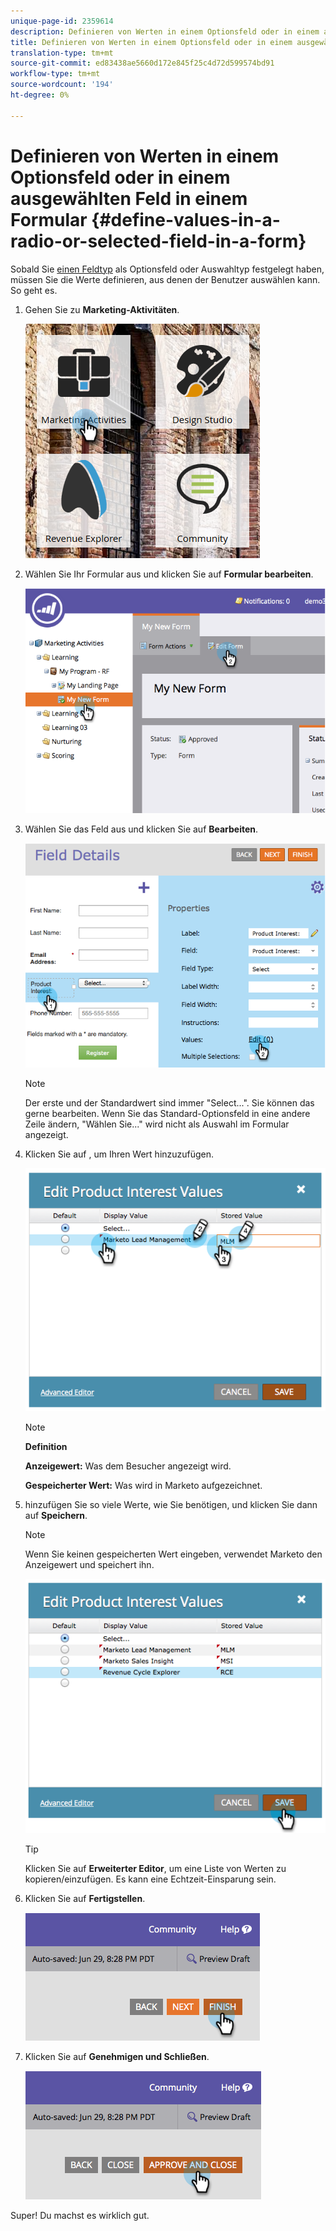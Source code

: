 ```yaml
---
unique-page-id: 2359614
description: Definieren von Werten in einem Optionsfeld oder in einem ausgewählten Feld in einem Formular - Marketing-Dokumente - Produktdokumentation
title: Definieren von Werten in einem Optionsfeld oder in einem ausgewählten Feld in einem Formular
translation-type: tm+mt
source-git-commit: ed83438ae5660d172e845f25c4d72d599574bd91
workflow-type: tm+mt
source-wordcount: '194'
ht-degree: 0%

---
```



# Definieren von Werten in einem Optionsfeld oder in einem ausgewählten Feld in einem Formular {#define-values-in-a-radio-or-selected-field-in-a-form}

Sobald Sie [einen Feldtyp](/help/marketo/product-docs/administration/field-management/change-the-type-of-a-marketo-custom-field.md) als Optionsfeld oder Auswahltyp festgelegt haben, müssen Sie die Werte definieren, aus denen der Benutzer auswählen kann. So geht es.

1. Gehen Sie zu **Marketing-Aktivitäten**.

   ![](assets/ma.png)

1. Wählen Sie Ihr Formular aus und klicken Sie auf **Formular bearbeiten**.

   ![](assets/image2014-9-15-16-3a28-3a56.png)

1. Wählen Sie das Feld aus und klicken Sie auf **Bearbeiten**.

   ![](assets/image2014-9-15-16-3a29-3a6.png)

   >[!NOTE]
   >
   >Der erste und der Standardwert sind immer &quot;Select...&quot;. Sie können das gerne bearbeiten. Wenn Sie das Standard-Optionsfeld in eine andere Zeile ändern, &quot;Wählen Sie...&quot; wird nicht als Auswahl im Formular angezeigt.

1. Klicken Sie auf , um Ihren Wert hinzuzufügen.

   ![](assets/image2014-9-15-16-3a29-3a18.png)

   >[!NOTE]
   >
   >**Definition**
   >
   >**Anzeigewert:** Was dem Besucher angezeigt wird.
   >
   >**Gespeicherter Wert:** Was wird in Marketo aufgezeichnet.

1. hinzufügen Sie so viele Werte, wie Sie benötigen, und klicken Sie dann auf **Speichern**.

   >[!NOTE]
   >
   >Wenn Sie keinen gespeicherten Wert eingeben, verwendet Marketo den Anzeigewert und speichert ihn.

   ![](assets/image2014-9-15-16-3a29-3a30.png)

   >[!TIP]
   >
   >Klicken Sie auf **Erweiterter Editor**, um eine Liste von Werten zu kopieren/einzufügen. Es kann eine Echtzeit-Einsparung sein.

1. Klicken Sie auf **Fertigstellen**.

   ![](assets/image2014-9-15-16-3a29-3a43.png)

1. Klicken Sie auf **Genehmigen und Schließen**.

   ![](assets/image2014-9-15-16-3a29-3a57.png)

Super! Du machst es wirklich gut.
